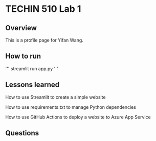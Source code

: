 # TECHIN 510 Lab 1

## Overview

This is a profile page for Yifan Wang.

## How to run

'''
streamlit run app.py
'''

## Lessons learned

How to use Streamlit to create a simple website

How to use requirements.txt to manage Python dependencies

How to use GitHub Actions to deploy a website to Azure App Service

## Questions
